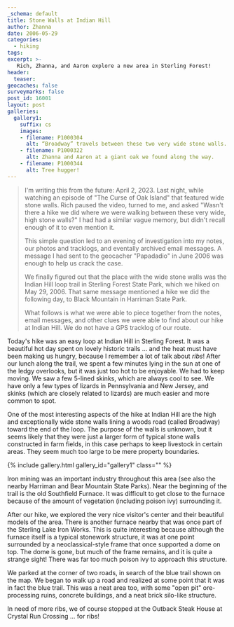 ```yaml
---
_schema: default
title: Stone Walls at Indian Hill
author: Zhanna
date: 2006-05-29
categories:
  - hiking
tags:
excerpt: >- 
   Rich, Zhanna, and Aaron explore a new area in Sterling Forest!
header:
  teaser:
geocaches: false
surveymarks: false
post_id: 16001
layout: post           
galleries:
  gallery1:
    suffix: cs
    images: 
    - filename: P1000304
      alt: “Broadway” travels between these two very wide stone walls.
    - filename: P1000322
      alt: Zhanna and Aaron at a giant oak we found along the way.
    - filename: P1000344
      alt: Tree hugger!                                                                
---      
```


> I'm writing this from the future: April 2, 2023. Last night, while watching an episode of "The Curse of Oak Island" that featured wide stone walls. Rich paused the video, turned to me, and asked "Wasn't there a hike we did where we were walking between these very wide, high stone walls?" I had had a similar vague memory, but didn't recall enough of it to even mention it. 
> 
> This simple question led to an evening of investigation into my notes, our photos and tracklogs, and eventally archived email messages. A message I had sent to the geocacher "Papadadio" in June 2006 was enough to help us crack the case. 
> 
> We finally figured out that the place with the wide stone walls was the Indian Hill loop trail in Sterling Forest State Park, which we hiked on May 29, 2006. That same message mentioned a hike we did the following day, to Black Mountain in Harriman State Park. 
> 
> What follows is what we were able to piece together from the notes, email messages, and other clues we were able to find about our hike at Indian Hill. We do not have a GPS tracklog of our route.

Today's hike was an easy loop at Indian Hill in Sterling Forest. It was a beautiful hot day spent on lovely historic trails ... and the heat must have been making us hungry, because I remember a lot of talk about _ribs_! After our lunch along the trail, we spent a few minutes lying in the sun at one of the ledgy overlooks, but it was just too hot to be enjoyable. We had to keep moving. We saw a few 5-lined skinks, which are always cool to see. We have only a few types of lizards in Pennsylvania and New Jersey, and skinks (which are closely related to lizards) are much easier and more common to spot.

One of the most interesting aspects of the hike at Indian Hill are the high and exceptionally wide stone walls lining a woods road (called Broadway) toward the end of the loop. The purpose of the walls is unknown, but it seems likely that they were just a larger form of typical stone walls constructed in farm fields, in this case perhaps to keep livestock in certain areas. They seem much too large to be mere property boundaries. 

{% include gallery.html gallery_id="gallery1" class="" %}

Iron mining was an important industry throughout this area (see also the nearby Harriman and Bear Mountain State Parks). Near the beginning of the trail is the old Southfield Furnace. It was difficult to get close to the furnace because of the amount of vegetation (including poison ivy) surrounding it. 

After our hike, we explored the very nice visitor's center and their beautiful models of the area. There is another furnace nearby that was once part of the Sterling Lake Iron Works. This is quite interesting because although the furnace itself is a typical stonework structure, it was at one point surrounded by a neoclassical-style frame that once supported a dome on top. The dome is gone, but much of the frame remains, and it is quite a strange sight! There was far too much poison ivy to approach this structure.

We parked at the corner of two roads, in search of the blue trail shown on the map. We began to walk up a road and realized at some point that it was in fact the blue trail. This was a neat area too, with some "open pit" ore-processing ruins, concrete buildings, and a neat brick silo-like structure. 

In need of more ribs, we of course stopped at the Outback Steak House at Crystal Run Crossing ... for ribs!
<!-- 
Hike at Indian Hill, Sterling Forest.  Beautiful hot day, lovely trails and lots of talk about ribs.  Furnace we could barely approach.  Lying in the sun for a few minutes after our lunch, but it was too hot.  Skinks.  After hike, exploring very nice visitor's center and models, looked at other furnace that is for some reason decorated to look like a town hall(?) or Greek building.  Too much PI to get close.  Parked at the corner and looked for the blue trail. Walked up road and realized we were on the blue trail.  Looked at mining ruins ("open pit" -- is that an invitation?)  Neat brick silo-like structure and lots of concrete building ruins.  Dinner at outback (ribs, of course!) -->

